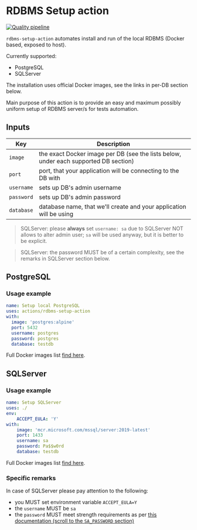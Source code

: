 # RDBMS Setup action

[![Quality pipeline](https://github.com/gullerya/rdbms-setup-action/actions/workflows/quality.yml/badge.svg)](https://github.com/gullerya/rdbms-setup-action/actions/workflows/quality.yml)

`rdbms-setup-action` automates install and run of the local RDBMS (Docker based, exposed to host).

Currently supported:
- PostgreSQL
- SQLServer

The installation uses official Docker images, see the links in per-DB section below.

Main purpose of this action is to provide an easy and maximum possibly uniform setup of RDBMS server/s for tests automation.

## Inputs

| Key        | Description |
|------------|-------------|
| `image`    | the exact Docker image per DB (see the lists below, under each supported DB section) |
| `port`     | port, that your application will be connecting to the DB with |
| `username` | sets up DB's admin username |
| `password` | sets up DB's admin password |
| `database` | database name, that we'll create and your application will be using |

> SQLServer: please __always__ set `username: sa` due to SQLServer NOT allows to alter admin user; `sa` will be used anyway, but it is better to be explicit.

> SQLServer: the password MUST be of a certain complexity, see the remarks in SQLServer section below.

## PostgreSQL

### Usage example

```yml
name: Setup local PostgreSQL
uses: actions/rdbms-setup-action
with:
  image: 'postgres:alpine'
  port: 5432
  username: postgres
  password: postgres
  database: testdb
```

Full Docker images list [find here](https://hub.docker.com/_/postgres?tab=tags&page=1&ordering=last_updated).

## SQLServer

### Usage example

```yml
name: Setup SQLServer
uses: ./
env:
	ACCEPT_EULA: 'Y'
with:
	image: 'mcr.microsoft.com/mssql/server:2019-latest'
	port: 1433
	username: sa
	password: Pa$$w0rd
	database: testdb
```

Full Docker images list [find here](https://hub.docker.com/_/microsoft-mssql-server).

### Specific remarks

In case of SQLServer please pay attention to the following:
- you MUST set environment variable `ACCEPT_EULA=Y`
- the `username` MUST be `sa`
- the `password` MUST meet strength requirements as per [this documentation (scroll to the `SA_PASSWORD` section)](https://hub.docker.com/_/microsoft-mssql-server)